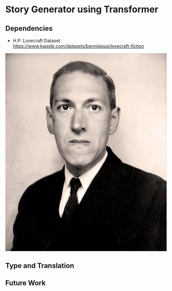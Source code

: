 # Story Generator using Transformer


## Dependencies 
- H.P. Lovecraft Dataset https://www.kaggle.com/datasets/bennijesus/lovecraft-fiction
<img src = "./figures/01 - HPLovecraft.jpg" width=800>

## Type and Translation


## Future Work
